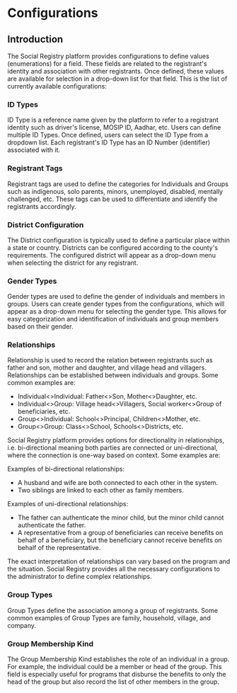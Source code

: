 # Configurations

## Introduction

The Social Registry platform provides configurations to define values (enumerations) for a field. These fields are related to the registrant's identity and association with other registrants. Once defined, these values are available for selection in a drop-down list for that field. This is the list of currently available configurations:

### ID Types

ID Type is a reference name given by the platform to refer to a registrant identity such as driver's license, MOSIP ID, Aadhar, etc. Users can define multiple ID Types. Once defined, users can select the ID Type from a dropdown list. Each registrant's ID Type has an ID Number (identifier) associated with it.&#x20;

### Registrant Tags

Registrant tags are used to define the categories for Individuals and Groups such as indigenous, solo parents, minors, unemployed, disabled, mentally challenged, etc. These tags can be used to differentiate and identify the registrants accordingly.

### District Configuration

The District configuration is typically used to define a particular place within a state or country. Districts can be configured according to the county's requirements. The configured district will appear as a drop-down menu when selecting the district for any registrant.

### Gender Types

Gender types are used to define the gender of individuals and members in groups. Users can create gender types from the configurations, which will appear as a drop-down menu for selecting the gender type. This allows for easy categorization and identification of individuals and group members based on their gender.

### Relationships

Relationship is used to record the relation between registrants such as father and son, mother and daughter, and village head and villagers. Relationships can be established between individuals and groups. Some common examples are:

* Individual<>Individual: Father<>Son, Mother<>Daughter, etc.
* Individual<>Group: Village head<>Villagers, Social worker<>Group of beneficiaries, etc.
* Group<>Individual: School<>Principal, Children<>Mother, etc.
* Group<>Group: Class<>School, Schools<>Districts, etc.

Social Registry platform provides options for directionality in relationships, i.e. bi-directional meaning both parties are connected or uni-directional, where the connection is one-way based on context. Some examples are:

Examples of bi-directional relationships:

* A husband and wife are both connected to each other in the system.
* Two siblings are linked to each other as family members.

Examples of uni-directional relationships:

* The father can authenticate the minor child, but the minor child cannot authenticate the father.
* A representative from a group of beneficiaries can receive benefits on behalf of a beneficiary, but the beneficiary cannot receive benefits on behalf of the representative.

The exact interpretation of relationships can vary based on the program and the situation. Social Registry provides all the necessary configurations to the administrator to define complex relationships.

### Group Types

Group Types define the association among a group of registrants. Some common examples of Group Types are family, household, village, and company.

### Group Membership Kind

The Group Membership Kind establishes the role of an individual in a group. For example, the individual could be a member or head of the group. This field is especially useful for programs that disburse the benefits to only the head of the group but also record the list of other members in the group.&#x20;
